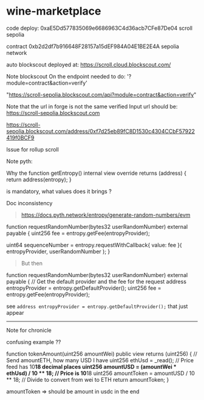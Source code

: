# wine-marketplace

code deploy: 0xaE5Dd577835069e6686963C4d36acb7CFe87De04
scroll sepolia


contract 0xb2d2df7b916648F28157a15dEF984A04E1BE2E4A
sepolia network


auto blockscout deployed at: https://scroll.cloud.blockscout.com/




Note blockscout 
On the endpoint needed to do: '?module=contract&action=verify'

 "https://scroll-sepolia.blockscout.com/api?module=contract&action=verify"


Note that the url in forge is not the same verified
Input url should be: https://scroll-sepolia.blockscout.com

https://scroll-sepolia.blockscout.com/address/0xf7d25eb89fC8D1530c4304CCbF57922419f0BCF9



Issue for rollup scroll



Note pyth:

Why the 
 function getEntropy() internal view override returns (address) {
    return address(entropy);
  }

  is mandatory, what values does it brings ? 



Doc inconsistency

> https://docs.pyth.network/entropy/generate-random-numbers/evm

function requestRandomNumber(bytes32 userRandomNumber) external payable {
  uint256 fee = entropy.getFee(entropyProvider);
 
  uint64 sequenceNumber = entropy.requestWithCallback{ value: fee }(
    entropyProvider,
    userRandomNumber
  );
}
 

> But then 

 function requestRandomNumber(bytes32 userRandomNumber) external payable {
    // Get the default provider and the fee for the request
    address entropyProvider = entropy.getDefaultProvider();
    uint256 fee = entropy.getFee(entropyProvider);
 


 see `address entropyProvider = entropy.getDefaultProvider();`
that just appear



------------
Note for chronicle 

confusing example ??

   function tokenAmount(uint256 amountWei) public view returns (uint256) {
        // Send amountETH, how many USD I have
        uint256 ethUsd = _read(); // Price feed has 10**18 decimal places
        uint256 amountUSD = (amountWei * ethUsd) / 10 ** 18; // Price is 10**18
        uint256 amountToken = amountUSD / 10 ** 18; // Divide to convert from wei to ETH
        return amountToken;
    }


amountToken => should be amount in usdc in the end